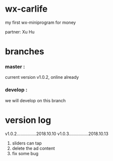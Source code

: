 # **wx-carlife**

my first wx-miniprogram for money

partner: Xu Hu

# **branches**

### **master** :
current version v1.0.2, online already

### **develop** :
we will develop on this branch

# **version log**

v1.0.2................2018.10.10
v1.0.3................2018.10.13

1. sliders can tap
2. delete the ad content
3. fix some bug